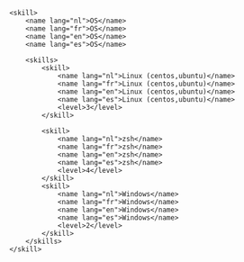 		<skill>
			<name lang="nl">OS</name>
			<name lang="fr">OS</name>
			<name lang="en">OS</name>
			<name lang="es">OS</name>

			<skills>
				<skill>
					<name lang="nl">Linux (centos,ubuntu)</name>
					<name lang="fr">Linux (centos,ubuntu)</name>
					<name lang="en">Linux (centos,ubuntu)</name>
					<name lang="es">Linux (centos,ubuntu)</name>
					<level>3</level>
				</skill>

				<skill>
					<name lang="nl">zsh</name>
					<name lang="fr">zsh</name>
					<name lang="en">zsh</name>
					<name lang="es">zsh</name>
					<level>4</level>
				</skill>
				<skill>
					<name lang="nl">Windows</name>
					<name lang="fr">Windows</name>
					<name lang="en">Windows</name>
					<name lang="es">Windows</name>
					<level>2</level>
				</skill>
			</skills>
		</skill>
